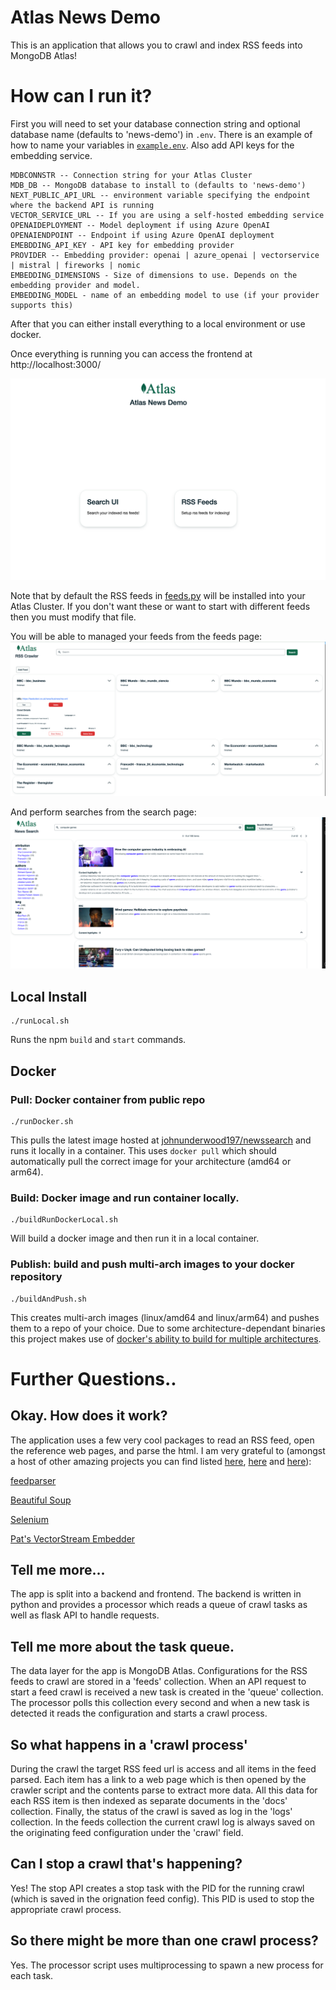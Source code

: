 # Atlas News Demo
This is an application that allows you to crawl and index RSS feeds into MongoDB Atlas!

# How can I run it?
First you will need to set your database connection string and optional database name (defaults to 'news-demo') in `.env`. There is an example of how to name your variables in [`example.env`](./example.env). Also add API keys for the embedding service.

```
MDBCONNSTR -- Connection string for your Atlas Cluster
MDB_DB -- MongoDB database to install to (defaults to 'news-demo')
NEXT_PUBLIC_API_URL -- environment variable specifying the endpoint where the backend API is running
VECTOR_SERVICE_URL -- If you are using a self-hosted embedding service
OPENAIDEPLOYMENT -- Model deployment if using Azure OpenAI
OPENAIENDPOINT -- Endpoint if using Azure OpenAI deployment
EMEBDDING_API_KEY - API key for embedding provider
PROVIDER -- Embedding provider: openai | azure_openai | vectorservice | mistral | fireworks | nomic
EMBEDDING_DIMENSIONS - Size of dimensions to use. Depends on the embedding provider and model.
EMBEDDING_MODEL - name of an embedding model to use (if your provider supports this)
```

After that you can either install everything to a local environment or use docker.

Once everything is running you can access the frontend at http://localhost:3000/

![Frontend](screenshots/frontend.png)

Note that by default the RSS feeds in [feeds.py](./backend/feeds.py) will be installed into your Atlas Cluster. If you don't want these or want to start with different feeds then you must modify that file.

You will be able to managed your feeds from the feeds page: ![FeedsFrontend](screenshots/feeds.png)

And perform searches from the search page: ![SearchFrontend](screenshots/search.png)

## Local Install
```
./runLocal.sh
```
Runs the npm `build` and `start` commands.

## Docker

### Pull: Docker container from public repo
```
./runDocker.sh
```

This pulls the latest image hosted at [johnunderwood197/newssearch](https://hub.docker.com/r/johnunderwood197/newssearch) and runs it locally in a container. This uses `docker pull` which should automatically pull the correct image for your architecture (amd64 or arm64).

### Build: Docker image and run container locally.
```
./buildRunDockerLocal.sh
```

Will build a docker image and then run it in a local container.

### Publish: build and push multi-arch images to your docker repository
```
./buildAndPush.sh
```

This creates multi-arch images (linux/amd64 and linux/arm64) and pushes them to a repo of your choice. Due to some architecture-dependant binaries this project makes use of [docker's ability to build for multiple architectures](https://docs.docker.com/build/building/multi-platform/#cross-compilation).

# Further Questions..

## Okay. How does it work?
The application uses a few very cool packages to read an RSS feed, open the reference web pages, and parse the html. I am very grateful to (amongst a host of other amazing projects you can find listed [here](./backend/requirements.txt), [here](./backend/package.json) and [here](./frontend/package.json)):

[feedparser](https://feedparser.readthedocs.io/en/latest/#)

[Beautiful Soup](https://beautiful-soup-4.readthedocs.io/en/latest/#)

[Selenium](https://www.selenium.dev/selenium/docs/api/py/index.html)

[Pat's VectorStream Embedder](https://github.com/patw/VectorStream)

## Tell me more...
The app is split into a backend and frontend. The backend is written in python and provides a processor which reads a queue of crawl tasks as well as flask API to handle requests.

## Tell me more about the task queue.
The data layer for the app is MongoDB Atlas. Configurations for the RSS feeds to crawl are stored in a 'feeds' collection. When an API request to start a feed crawl is received a new task is created in the 'queue' collection. The processor polls this collection every second and when a new task is detected it reads the configuration and starts a crawl process.

## So what happens in a 'crawl process'
During the crawl the target RSS feed url is access and all items in the feed parsed. Each item has a link to a web page which is then opened by the crawler script and the contents parse to extract more data. All this data for each RSS item is then indexed as separate documents in the 'docs' collection. Finally, the status of the crawl is saved as log in the 'logs' collection. In the feeds collection the current crawl log is always saved on the originating feed configuration under the 'crawl' field.

## Can I stop a crawl that's happening?
Yes! The stop API creates a stop task with the PID for the running crawl (which is saved in the orignation feed config). This PID is used to stop the appropriate crawl process.

## So there might be more than one crawl process?
Yes. The processor script uses multiprocessing to spawn a new process for each task.